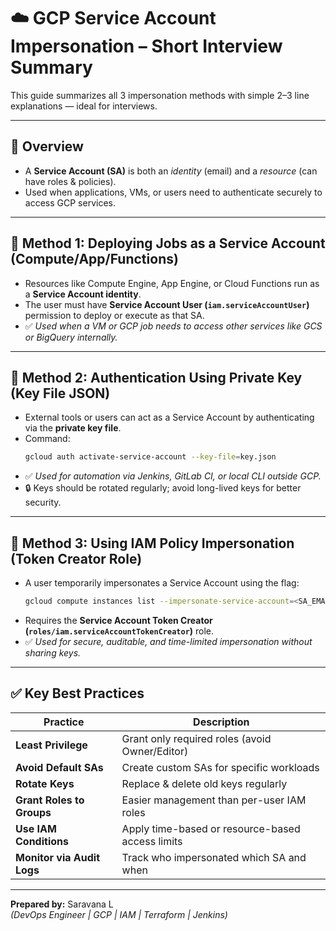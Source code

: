 
# ☁️ GCP Service Account Impersonation – Short Interview Summary

This guide summarizes all 3 impersonation methods with simple 2–3 line explanations — ideal for interviews.

---

## 🔹 Overview
- A **Service Account (SA)** is both an *identity* (email) and a *resource* (can have roles & policies).
- Used when applications, VMs, or users need to authenticate securely to access GCP services.

---

## 🧩 Method 1: Deploying Jobs as a Service Account (Compute/App/Functions)

- Resources like Compute Engine, App Engine, or Cloud Functions run as a **Service Account identity**.
- The user must have **Service Account User (`iam.serviceAccountUser`)** permission to deploy or execute as that SA.
- ✅ *Used when a VM or GCP job needs to access other services like GCS or BigQuery internally.*

---

## 🧩 Method 2: Authentication Using Private Key (Key File JSON)

- External tools or users can act as a Service Account by authenticating via the **private key file**.
- Command:  
  ```bash
  gcloud auth activate-service-account --key-file=key.json
  ```
- ✅ *Used for automation via Jenkins, GitLab CI, or local CLI outside GCP.*
- 🔒 Keys should be rotated regularly; avoid long-lived keys for better security.

---

## 🧩 Method 3: Using IAM Policy Impersonation (Token Creator Role)

- A user temporarily impersonates a Service Account using the flag:
  ```bash
  gcloud compute instances list --impersonate-service-account=<SA_EMAIL>
  ```
- Requires the **Service Account Token Creator (`roles/iam.serviceAccountTokenCreator`)** role.
- ✅ *Used for secure, auditable, and time-limited impersonation without sharing keys.*

---

## ✅ Key Best Practices

| Practice | Description |
|-----------|--------------|
| **Least Privilege** | Grant only required roles (avoid Owner/Editor) |
| **Avoid Default SAs** | Create custom SAs for specific workloads |
| **Rotate Keys** | Replace & delete old keys regularly |
| **Grant Roles to Groups** | Easier management than per-user IAM roles |
| **Use IAM Conditions** | Apply time-based or resource-based access limits |
| **Monitor via Audit Logs** | Track who impersonated which SA and when |

---

**Prepared by:** Saravana L  
*(DevOps Engineer | GCP | IAM | Terraform | Jenkins)*
